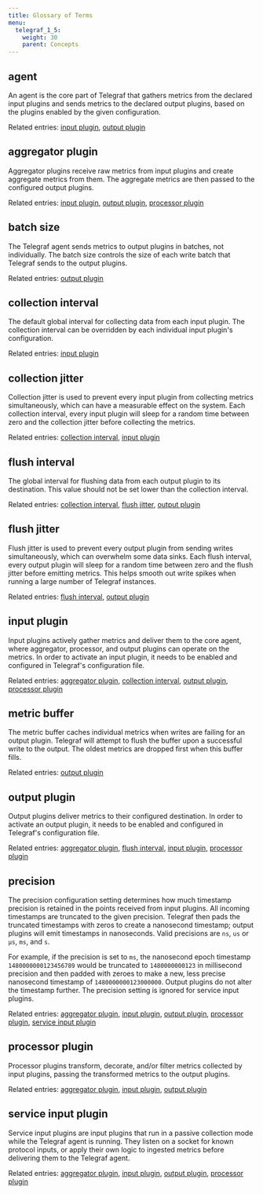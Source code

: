 ```yaml
---
title: Glossary of Terms
menu:
  telegraf_1_5:
    weight: 30
    parent: Concepts
---
```


## agent

An agent is the core part of Telegraf that gathers metrics from the declared input plugins and sends metrics to the declared output plugins, based on the plugins enabled by the given configuration.

Related entries: [input plugin](/telegraf/v1.4/concepts/glossary/#input-plugin), [output plugin](/telegraf/v1.4/concepts/glossary/#output-plugin)

## aggregator plugin

Aggregator plugins receive raw metrics from input plugins and create aggregate metrics from them.
The aggregate metrics are then passed to the configured output plugins.

Related entries: [input plugin](/telegraf/v1.4/concepts/glossary/#input-plugin), [output plugin](/telegraf/v1.4/concepts/glossary/#output-plugin), [processor plugin](/telegraf/v1.4/concepts/glossary/#processor-plugin)

## batch size

The Telegraf agent sends metrics to output plugins in batches, not individually.
The batch size controls the size of each write batch that Telegraf sends to the output plugins.

Related entries: [output plugin](/telegraf/v1.4/concepts/glossary/#output-plugin)

## collection interval

The default global interval for collecting data from each input plugin.
The collection interval can be overridden by each individual input plugin's configuration.

Related entries: [input plugin](/telegraf/v1.4/concepts/glossary/#input-plugin)

## collection jitter

Collection jitter is used to prevent every input plugin from collecting metrics simultaneously, which can have a measurable effect on the system.
Each collection interval, every input plugin will sleep for a random time between zero and the collection jitter before collecting the metrics.

Related entries: [collection interval](/telegraf/v1.4/concepts/glossary/#collection-interval), [input plugin](/telegraf/v1.4/concepts/glossary/#input-plugin)

## flush interval

The global interval for flushing data from each output plugin to its destination.
This value should not be set lower than the collection interval.

Related entries: [collection interval](/telegraf/v1.4/concepts/glossary/#collection-interval), [flush jitter](/telegraf/v1.4/concepts/glossary/#flush-jitter), [output plugin](/telegraf/v1.4/concepts/glossary/#output-plugin)

## flush jitter

Flush jitter is used to prevent every output plugin from sending writes simultaneously, which can overwhelm some data sinks.
Each flush interval, every output plugin will sleep for a random time between zero and the flush jitter before emitting metrics.
This helps smooth out write spikes when running a large number of Telegraf instances.

Related entries: [flush interval](/telegraf/v1.4/concepts/glossary/#flush-interval), [output plugin](/telegraf/v1.4/concepts/glossary/#output-plugin)

## input plugin

Input plugins actively gather metrics and deliver them to the core agent, where aggregator, processor, and output plugins can operate on the metrics.
In order to activate an input plugin, it needs to be enabled and configured in Telegraf's configuration file.

Related entries: [aggregator plugin](/telegraf/v1.4/concepts/glossary/#aggregator-plugin), [collection interval](/telegraf/v1.4/concepts/glossary/#collection-interval), [output plugin](/telegraf/v1.4/concepts/glossary/#output-plugin), [processor plugin](/telegraf/v1.4/concepts/glossary/#processor-plugin)

## metric buffer

The metric buffer caches individual metrics when writes are failing for an output plugin.
Telegraf will attempt to flush the buffer upon a successful write to the output.
The oldest metrics are dropped first when this buffer fills.

Related entries: [output plugin](/telegraf/v1.4/concepts/glossary/#output-plugin)

## output plugin

Output plugins deliver metrics to their configured destination. In order to activate an output plugin, it needs to be enabled and configured in Telegraf's configuration file.

Related entries: [aggregator plugin](/telegraf/v1.4/concepts/glossary/#aggregator-plugin), [flush interval](/telegraf/v1.4/concepts/glossary/#flush-interval), [input plugin](/telegraf/v1.4/concepts/glossary/#input-plugin), [processor plugin](/telegraf/v1.4/concepts/glossary/#processor-plugin)

## precision

The precision configuration setting determines how much timestamp precision is retained in the points received from input plugins. All incoming timestamps are truncated to the given precision.
Telegraf then pads the truncated timestamps with zeros to create a nanosecond timestamp; output plugins will emit timestamps in nanoseconds.
Valid precisions are `ns`, `us` or `µs`, `ms`, and `s`.

For example, if the precision is set to `ms`, the nanosecond epoch timestamp `1480000000123456789` would be truncated to `1480000000123` in millisecond precision and then padded with zeroes to make a new, less precise nanosecond timestamp of `1480000000123000000`.
Output plugins do not alter the timestamp further. The precision setting is ignored for service input plugins.

Related entries:  [aggregator plugin](/telegraf/v1.4/concepts/glossary/#aggregator-plugin), [input plugin](/telegraf/v1.4/concepts/glossary/#input-plugin), [output plugin](/telegraf/v1.4/concepts/glossary/#output-plugin), [processor plugin](/telegraf/v1.4/concepts/glossary/#processor-plugin), [service input plugin](/telegraf/v1.4/concepts/glossary/#service-input-plugin)

## processor plugin

Processor plugins transform, decorate, and/or filter metrics collected by input plugins, passing the transformed metrics to the output plugins.

Related entries: [aggregator plugin](/telegraf/v1.4/concepts/glossary/#aggregator-plugin), [input plugin](/telegraf/v1.4/concepts/glossary/#input-plugin), [output plugin](/telegraf/v1.4/concepts/glossary/#output-plugin)

## service input plugin

Service input plugins are input plugins that run in a passive collection mode while the Telegraf agent is running.
They listen on a socket for known protocol inputs, or apply their own logic to ingested metrics before delivering them to the Telegraf agent.

Related entries: [aggregator plugin](/telegraf/v1.4/concepts/glossary/#aggregator-plugin), [input plugin](/telegraf/v1.4/concepts/glossary/#input-plugin), [output plugin](/telegraf/v1.4/concepts/glossary/#output-plugin), [processor plugin](/telegraf/v1.4/concepts/glossary/#processor-plugin)

